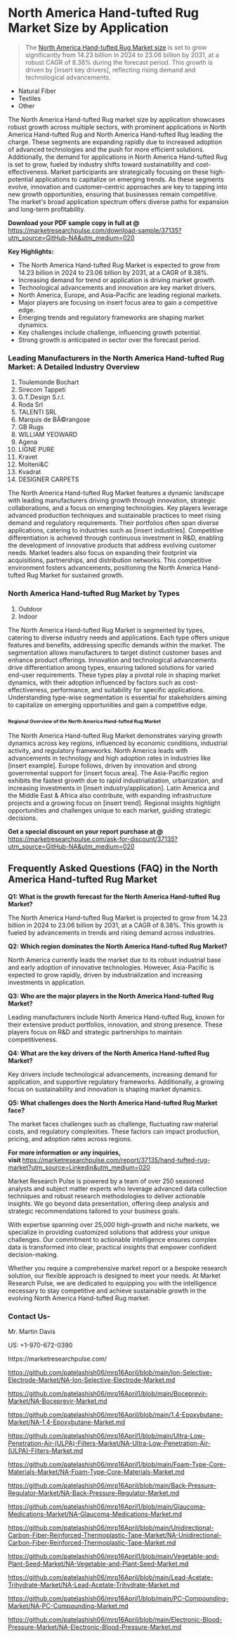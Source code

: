 <h1>North America Hand-tufted Rug Market&nbsp;Size by Application</h1><blockquote><p>The <a href="https://marketresearchpulse.com/download-sample/37135?utm_source=GitHub-NA&amp;utm_medium=020">North America Hand-tufted Rug Market size</a> is set to grow significantly from 14.23 billion in 2024 to 23.06 billion by 2031, at a robust CAGR of 8.38% during the forecast period. This growth is driven by [insert key drivers], reflecting rising demand and technological advancements.</p></blockquote><ul><li>Natural Fiber<li> Textiles<li> Other</li></ul><p>The North America Hand-tufted Rug market size by application showcases robust growth across multiple sectors, with prominent applications in North America Hand-tufted Rug and North America Hand-tufted Rug leading the charge. These segments are expanding rapidly due to increased adoption of advanced technologies and the push for more efficient solutions. Additionally, the demand for applications in North America Hand-tufted Rug is set to grow, fueled by industry shifts toward sustainability and cost-effectiveness. Market participants are strategically focusing on these high-potential applications to capitalize on emerging trends. As these segments evolve, innovation and customer-centric approaches are key to tapping into new growth opportunities, ensuring that businesses remain competitive. The market's broad application spectrum offers diverse paths for expansion and long-term profitability.</p><p><strong>Download your PDF sample copy in full at @ </strong><a href="https://marketresearchpulse.com/download-sample/37135?utm_source=GitHub-NA&amp;utm_medium=020">https://marketresearchpulse.com/download-sample/37135?utm_source=GitHub-NA&amp;utm_medium=020</a></p><p><strong>Key Highlights: </strong></p><ul><li>The North America Hand-tufted Rug Market is expected to grow from 14.23 billion in 2024 to 23.06 billion by 2031, at a CAGR of 8.38%.</li><li>Increasing demand for trend or application is driving market growth.</li><li>Technological advancements and innovation are key market drivers.</li><li>North America, Europe, and Asia-Pacific are leading regional markets.</li><li>Major players are focusing on insert focus area to gain a competitive edge.</li><li>Emerging trends and regulatory frameworks are shaping market dynamics.</li><li>Key challenges include challenge, influencing growth potential.</li><li>Strong growth is anticipated in sector over the forecast period.</li></ul><h3>Leading Manufacturers in the North America Hand-tufted Rug Market: A Detailed Industry Overview</h3><ol><li>Toulemonde Bochart</li><li>Sirecom Tappeti</li><li>G.T.Design S.r.l.</li><li>Roda Srl</li><li>TALENTI SRL</li><li>Marquis de BÃ©rangose</li><li>GB Rugs</li><li>WILLIAM YEOWARD</li><li>Agena</li><li>LIGNE PURE</li><li>Kravet</li><li>Molteni&C</li><li>Kvadrat</li><li>DESIGNER CARPETS</li></ol><div class="flex max-w-full flex-col flex-grow"><div class="min-h-8 text-message flex w-full flex-col items-end gap-2 whitespace-normal break-words [.text-message+&amp;]:mt-5" dir="auto" data-message-author-role="assistant" data-message-id="fd8432e4-4910-450d-b182-61b7bfb0a01f" data-message-model-slug="gpt-4o"><div class="flex w-full flex-col gap-1 empty:hidden first:pt-[3px]"><div class="markdown prose w-full break-words dark:prose-invert light"><p>The North America Hand-tufted Rug Market features a dynamic landscape with leading manufacturers driving growth through innovation, strategic collaborations, and a focus on emerging technologies. Key players leverage advanced production techniques and sustainable practices to meet rising demand and regulatory requirements. Their portfolios often span diverse applications, catering to industries such as [insert industries]. Competitive differentiation is achieved through continuous investment in R&amp;D, enabling the development of innovative products that address evolving customer needs. Market leaders also focus on expanding their footprint via acquisitions, partnerships, and distribution networks. This competitive environment fosters advancements, positioning the North America Hand-tufted Rug Market for sustained growth.</p></div></div></div></div><h3>North America Hand-tufted Rug Market by Types</h3><ol><li>Outdoor<li> Indoor</li></ol><div class="flex max-w-full flex-col flex-grow"><div class="min-h-8 text-message flex w-full flex-col items-end gap-2 whitespace-normal break-words [.text-message+&amp;]:mt-5" dir="auto" data-message-author-role="assistant" data-message-id="084470be-0bb7-4664-bddf-5156b4f41249" data-message-model-slug="gpt-4o-mini"><div class="flex w-full flex-col gap-1 empty:hidden first:pt-[3px]"><div class="markdown prose w-full break-words dark:prose-invert light"><p>The North America Hand-tufted Rug Market is segmented by types, catering to diverse industry needs and applications. Each type offers unique features and benefits, addressing specific demands within the market. The segmentation allows manufacturers to target distinct customer bases and enhance product offerings. Innovation and technological advancements drive differentiation among types, ensuring tailored solutions for varied end-user requirements. These types play a pivotal role in shaping market dynamics, with their adoption influenced by factors such as cost-effectiveness, performance, and suitability for specific applications. Understanding type-wise segmentation is essential for stakeholders aiming to capitalize on emerging opportunities and gain a competitive edge.</p></div></div></div></div><h3><span style="font-size: 11px;">Regional Overview of the North America Hand-tufted Rug Market</span></h3><div class="flex max-w-full flex-col flex-grow"><div class="min-h-8 text-message flex w-full flex-col items-end gap-2 whitespace-normal break-words [.text-message+&amp;]:mt-5" dir="auto" data-message-author-role="assistant" data-message-id="e9038762-ce64-4e30-91c9-9bd413514231" data-message-model-slug="gpt-4o-mini"><div class="flex w-full flex-col gap-1 empty:hidden first:pt-[3px]"><div class="markdown prose w-full break-words dark:prose-invert light"><p>The North America Hand-tufted Rug Market demonstrates varying growth dynamics across key regions, influenced by economic conditions, industrial activity, and regulatory frameworks. North America leads with advancements in technology and high adoption rates in industries like [insert example]. Europe follows, driven by innovation and strong governmental support for [insert focus area]. The Asia-Pacific region exhibits the fastest growth due to rapid industrialization, urbanization, and increasing investments in [insert industry/application]. Latin America and the Middle East &amp; Africa also contribute, with expanding infrastructure projects and a growing focus on [insert trend]. Regional insights highlight opportunities and challenges unique to each market, guiding strategic decisions.</p></div></div></div></div><p><strong>Get a special discount on your report purchase at @ </strong><a href="https://marketresearchpulse.com/ask-for-discount/37135?utm_source=GitHub-NA&amp;utm_medium=020">https://marketresearchpulse.com/ask-for-discount/37135?utm_source=GitHub-NA&amp;utm_medium=020</a></p><h2>Frequently Asked Questions (FAQ) in the North America Hand-tufted Rug Market</h2><p><strong>Q1: What is the growth forecast for the North America Hand-tufted Rug Market?</strong></p><p>The North America Hand-tufted Rug Market is projected to grow from 14.23 billion in 2024 to 23.06 billion by 2031, at a CAGR of 8.38%. This growth is fueled by advancements in trends and rising demand across industries.</p><p><strong>Q2: Which region dominates the North America Hand-tufted Rug Market?</strong></p><p>North America currently leads the market due to its robust industrial base and early adoption of innovative technologies. However, Asia-Pacific is expected to grow rapidly, driven by industrialization and increasing investments in application.</p><p><strong>Q3: Who are the major players in the North America Hand-tufted Rug Market?</strong></p><p>Leading manufacturers include North America Hand-tufted Rug, known for their extensive product portfolios, innovation, and strong presence. These players focus on R&amp;D and strategic partnerships to maintain competitiveness.</p><p><strong>Q4: What are the key drivers of the North America Hand-tufted Rug Market?</strong></p><p>Key drivers include technological advancements, increasing demand for application, and supportive regulatory frameworks. Additionally, a growing focus on sustainability and innovation is shaping market dynamics.</p><p><strong>Q5: What challenges does the North America Hand-tufted Rug Market face?</strong></p><p>The market faces challenges such as challenge, fluctuating raw material costs, and regulatory complexities. These factors can impact production, pricing, and adoption rates across regions.</p><p><strong>For more information or any inquiries, visit&nbsp;</strong><a href="https://marketresearchpulse.com/report/37135/hand-tufted-rug-market?utm_source=Linkedin&utm_medium=020">https://marketresearchpulse.com/report/37135/hand-tufted-rug-market?utm_source=Linkedin&utm_medium=020</a></p><p>Market Research Pulse is powered by a team of over 250 seasoned analysts and subject matter experts who leverage advanced data collection techniques and robust research methodologies to deliver actionable insights. We go beyond data presentation, offering deep analysis and strategic recommendations tailored to your business goals.</p><p>With expertise spanning over 25,000 high-growth and niche markets, we specialize in providing customized solutions that address your unique challenges. Our commitment to actionable intelligence ensures complex data is transformed into clear, practical insights that empower confident decision-making.</p><p>Whether you require a comprehensive market report or a bespoke research solution, our flexible approach is designed to meet your needs. At Market Research Pulse, we are dedicated to equipping you with the intelligence necessary to stay competitive and achieve sustainable growth in the evolving North America Hand-tufted Rug market.</p><h3><strong>Contact Us-</strong></h3><p>Mr. Martin Davis</p><p>US: +1-970-672-0390</p><p>https://marketresearchpulse.com/</p><p><a href="https://github.com/patelashish06/mrp16April/blob/main/Ion-Selective-Electrode-Market/NA-Ion-Selective-Electrode-Market.md">https://github.com/patelashish06/mrp16April/blob/main/Ion-Selective-Electrode-Market/NA-Ion-Selective-Electrode-Market.md</a></p><p><a href="https://github.com/patelashish06/mrp16April1/blob/main/Boceprevir-Market/NA-Boceprevir-Market.md">https://github.com/patelashish06/mrp16April1/blob/main/Boceprevir-Market/NA-Boceprevir-Market.md</a></p><p><a href="https://github.com/patelashish06/mrp16April/blob/main/1,4-Epoxybutane-Market/NA-1,4-Epoxybutane-Market.md">https://github.com/patelashish06/mrp16April/blob/main/1,4-Epoxybutane-Market/NA-1,4-Epoxybutane-Market.md</a></p><p><a href="https://github.com/patelashish06/mrp16April1/blob/main/Ultra-Low-Penetration-Air-(ULPA)-Filters-Market/NA-Ultra-Low-Penetration-Air-(ULPA)-Filters-Market.md">https://github.com/patelashish06/mrp16April1/blob/main/Ultra-Low-Penetration-Air-(ULPA)-Filters-Market/NA-Ultra-Low-Penetration-Air-(ULPA)-Filters-Market.md</a></p><p><a href="https://github.com/patelashish06/mrp16April1/blob/main/Foam-Type-Core-Materials-Market/NA-Foam-Type-Core-Materials-Market.md">https://github.com/patelashish06/mrp16April1/blob/main/Foam-Type-Core-Materials-Market/NA-Foam-Type-Core-Materials-Market.md</a></p><p><a href="https://github.com/patelashish06/mrp16April/blob/main/Back-Pressure-Regulator-Market/NA-Back-Pressure-Regulator-Market.md">https://github.com/patelashish06/mrp16April/blob/main/Back-Pressure-Regulator-Market/NA-Back-Pressure-Regulator-Market.md</a></p><p><a href="https://github.com/patelashish06/mrp16April1/blob/main/Glaucoma-Medications-Market/NA-Glaucoma-Medications-Market.md">https://github.com/patelashish06/mrp16April1/blob/main/Glaucoma-Medications-Market/NA-Glaucoma-Medications-Market.md</a></p><p><a href="https://github.com/patelashish06/mrp16April/blob/main/Unidirectional-Carbon-Fiber-Reinforced-Thermoplastic-Tape-Market/NA-Unidirectional-Carbon-Fiber-Reinforced-Thermoplastic-Tape-Market.md">https://github.com/patelashish06/mrp16April/blob/main/Unidirectional-Carbon-Fiber-Reinforced-Thermoplastic-Tape-Market/NA-Unidirectional-Carbon-Fiber-Reinforced-Thermoplastic-Tape-Market.md</a></p><p><a href="https://github.com/patelashish06/mrp16April1/blob/main/Vegetable-and-Plant-Seed-Market/NA-Vegetable-and-Plant-Seed-Market.md">https://github.com/patelashish06/mrp16April1/blob/main/Vegetable-and-Plant-Seed-Market/NA-Vegetable-and-Plant-Seed-Market.md</a></p><p><a href="https://github.com/patelashish06/mrp16April/blob/main/Lead-Acetate-Trihydrate-Market/NA-Lead-Acetate-Trihydrate-Market.md">https://github.com/patelashish06/mrp16April/blob/main/Lead-Acetate-Trihydrate-Market/NA-Lead-Acetate-Trihydrate-Market.md</a></p><p><a href="https://github.com/patelashish06/mrp16April1/blob/main/PC-Compounding-Market/NA-PC-Compounding-Market.md">https://github.com/patelashish06/mrp16April1/blob/main/PC-Compounding-Market/NA-PC-Compounding-Market.md</a></p><p><a href="https://github.com/patelashish06/mrp16April/blob/main/Electronic-Blood-Pressure-Market/NA-Electronic-Blood-Pressure-Market.md">https://github.com/patelashish06/mrp16April/blob/main/Electronic-Blood-Pressure-Market/NA-Electronic-Blood-Pressure-Market.md</a></p>